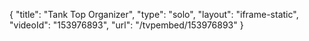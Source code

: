 {
    "title": "Tank Top Organizer",
    "type": "solo",
    "layout": "iframe-static",
    "videoId": "153976893",
    "url": "\/tvpembed\/153976893"
}
